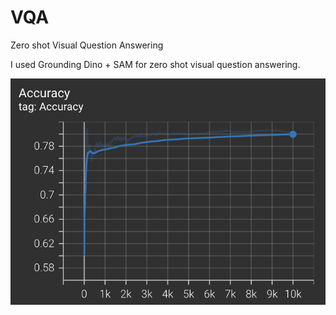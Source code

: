 # VQA
Zero shot Visual Question Answering

I used Grounding Dino + SAM for zero shot visual question answering.

<img src='./img/readme_img1.png'>


